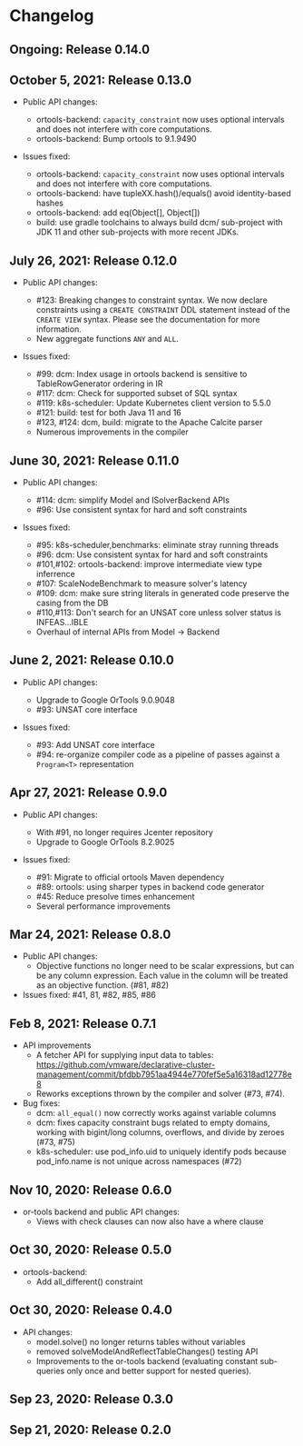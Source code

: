 # Changelog

## Ongoing: Release 0.14.0


## October 5, 2021: Release 0.13.0

* Public API changes:
  * ortools-backend: `capacity_constraint` now uses optional intervals and does not interfere with core computations.
  * ortools-backend: Bump ortools to 9.1.9490

* Issues fixed:
  * ortools-backend: `capacity_constraint` now uses optional intervals and does not interfere with core computations.
  * ortools-backend: have tupleXX.hash()/equals() avoid identity-based hashes
  * ortools-backend: add eq(Object[], Object[])
  * build: use gradle toolchains to always build dcm/ sub-project with JDK 11 and other sub-projects with
            more recent JDKs.
  
## July 26, 2021: Release 0.12.0

* Public API changes:
  * #123: Breaking changes to constraint syntax. We now declare constraints 
    using a `CREATE CONSTRAINT` DDL statement instead of the `CREATE VIEW` syntax. 
    Please see the documentation for more information.
  * New aggregate functions `ANY` and `ALL`.

* Issues fixed:
  * #99: dcm: Index usage in ortools backend is sensitive to TableRowGenerator ordering in IR
  * #117: dcm: Check for supported subset of SQL syntax
  * #119: k8s-scheduler: Update Kubernetes client version to 5.5.0
  * #121: build: test for both Java 11 and 16
  * #123, #124: dcm, build: migrate to the Apache Calcite parser
  * Numerous improvements in the compiler

## June 30, 2021: Release 0.11.0
* Public API changes:
  * #114: dcm: simplify Model and ISolverBackend APIs
  * #96: Use consistent syntax for hard and soft constraints

* Issues fixed:
  * #95: k8s-scheduler,benchmarks: eliminate stray running threads
  * #96: dcm: Use consistent syntax for hard and soft constraints
  * #101,#102: ortools-backend: improve intermediate view type inferrence
  * #107: ScaleNodeBenchmark to measure solver's latency
  * #109: dcm: make sure string literals in generated code preserve the casing from the DB
  * #110,#113: Don't search for an UNSAT core unless solver status is INFEAS…IBLE
  * Overhaul of internal APIs from Model -> Backend
  
## June 2, 2021: Release 0.10.0
* Public API changes:  
  * Upgrade to Google OrTools 9.0.9048  
  * #93: UNSAT core interface  

* Issues fixed:
  * #93: Add UNSAT core interface   
  * #94: re-organize compiler code as a pipeline of passes against a `Program<T>` representation  

## Apr 27, 2021: Release 0.9.0
* Public API changes:
   * With #91, no longer requires Jcenter repository
   * Upgrade to Google OrTools 8.2.9025

* Issues fixed:
  * #91: Migrate to official ortools Maven dependency  
  * #89: ortools: using sharper types in backend code generator  
  * #45: Reduce presolve times enhancement 
  * Several performance improvements 

## Mar 24, 2021: Release 0.8.0

* Public API changes:
  * Objective functions no longer need to be scalar expressions, but
    can be any column expression. Each value in the column will be
    treated as an objective function. (#81, #82)
* Issues fixed: #41, 81, #82, #85, #86


## Feb 8, 2021: Release 0.7.1

* API improvements
  * A fetcher API for supplying input data to tables: https://github.com/vmware/declarative-cluster-management/commit/bfdbb7951aa4944e770fef5e5a16318ad12778e8
  * Reworks exceptions thrown by the compiler and solver (#73, #74).
* Bug fixes: 
  * dcm: `all_equal()` now correctly works against variable columns
  * dcm: fixes capacity constraint bugs related to empty domains, working with bigint/long columns, overflows, and divide by zeroes (#73, #75)
  * k8s-scheduler: use pod_info.uid to uniquely identify pods because pod_info.name is not unique across namespaces (#72)


## Nov 10, 2020: Release 0.6.0

* or-tools backend and public API changes:
  * Views with check clauses can now also have a where clause


## Oct 30, 2020: Release 0.5.0

* ortools-backend:
  * Add all_different() constraint


## Oct 30, 2020: Release 0.4.0

* API changes:
  * model.solve() no longer returns tables without variables
  * removed solveModelAndReflectTableChanges() testing API
  * Improvements to the or-tools backend (evaluating constant sub-queries only once and better support for nested queries).


## Sep 23, 2020: Release 0.3.0
## Sep 21, 2020: Release 0.2.0

